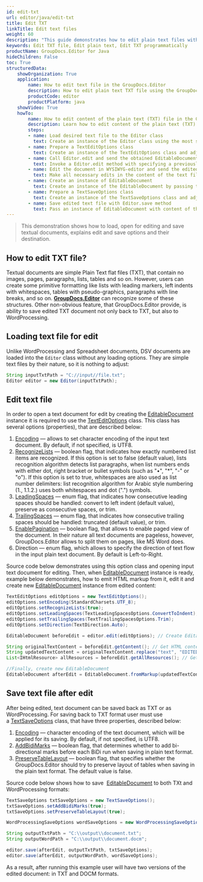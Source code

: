```yaml
---
id: edit-txt
url: editor/java/edit-txt
title: Edit TXT
linkTitle: Edit text files
weight: 60
description: "This guide demonstrates how to edit plain text files with encoding, lists recognition, pagination and other powerful features of GroupDocs.Editor for Java"
keywords: Edit TXT file, Edit plain text, Edit TXT programmatically
productName: GroupDocs.Editor for Java
hideChildren: False
toc: True
structuredData:
    showOrganization: True
    application:    
        name: How to edit text file in the GroupDocs.Editor
        description: How to edit plain text TXT file using the GroupDocs.Editor in Java language
        productCode: editor
        productPlatform: java 
    showVideo: True
    howTo:
        name: How to edit content of the plain text (TXT) file in the GroupDocs.Editor in Java
        description: Learn how to edit content of the plain text (TXT) file using the GroupDocs.Editor in Java step by step
        steps:
        - name: Load desired text file to the Editor class
          text: Create an instance of the Editor class using the most suitable constructor overload, by passing the desired  text file into it. LoadOptions are not needed.
        - name: Prepare a TextEditOptions class
          text: Create an instance of the TextEditOptions class and adjust its properties to meet your needs if necessary. You can specify an encoding of the text document, direction of the text flow, pagination mode, and other options.
        - name: Call Editor.edit and send the obtained EditableDocument to the WYSIWYG-editor
          text: Invoke a Editor.edit method with specifying a previously prepared TextEditOptions and obtain an instance of the EditableDocument class, which is ready for editing. Then generate HTML-markup and extract resources from this instance using corresponding instance methods, and pass all these data to the HTML-based WYSIWYG-editor.
        - name: Edit the document in WYSIWYG-editor and send the edited content back to the server-side
          text: Make all necessary edits in the content of the text file in the HTML-based WYSIWYG-editor, which is running on a client-side (in a web-browser) and then submit the edited content and resources back to the server-side, where the GroupDocs.Editor is running.
        - name: Create an instance of EditableDocument
          text: Create an instance of the EditableDocument by passing the edited text content into the most suitable static methods of the class
        - name: Prepare a TextSaveOptions class
          text: Create an instance of the TextSaveOptions class and adjust its properties to meet your needs if necessary. You can specify an encoding of the text document, and other options. 
        - name: Save edited text file with Editor.save method
          text: Pass an instance of EditableDocument with content of the edited text file, instance of the TextSaveOptions, and a destination byte stream or file path to the Editor.save method for saving the text file.
---
```

> This demonstration shows how to load, open for editing and save textual documents, explains edit and save options and their destination.

## How to edit TXT file?

Textual documents are simple Plain Text flat files (TXT), that contain no images, pages, paragraphs, lists, tables and so on. However, users can create some primitive formatting like lists with leading markers, left indents with whitespaces, tables with pseudo-graphics, paragraphs with line breaks, and so on. [**GroupDocs.Editor**](https://products.groupdocs.com/editor/java) can recognize some of these structures. Other non-obvious feature, that GroupDocs.Editor provide, is ability to save edited TXT document not only back to TXT, but also to WordProcessing.

## Loading text file for edit

Unlike WordProcessing and Spreadsheet documents, DSV documents are loaded into the `Editor` class without any loading options. They are simple text files by their nature, so it is nothing to adjust:

```java
String inputTxtPath = "C://input//file.txt";
Editor editor = new Editor(inputTxtPath);
```

## Edit text file

In order to open a text document for edit by creating the [EditableDocument](https://apireference.groupdocs.com/editor/java/com.groupdocs.editor/editabledocument) instance it is required to use the [TextEditOptions](https://apireference.groupdocs.com/editor/java/com.groupdocs.editor.options/texteditoptions) class. This class has several options (properties), that are described below:

1. [Encoding](https://apireference.groupdocs.com/editor/java/com.groupdocs.editor.options/texteditoptions/properties/encoding) — allows to set character encoding of the input text document. By default, if not specified, is UTF8.
2. [RecognizeLists](https://apireference.groupdocs.com/editor/java/com.groupdocs.editor.options/texteditoptions/properties/recognizelists) — boolean flag, that indicates how exactly numbered list items are recognized. If this option is set to false (default value), lists recognition algorithm detects list paragraphs, when list numbers ends with either dot, right bracket or bullet symbols (such as "•", "\*", "-" or "o"). If this option is set to true, whitespaces are also used as list number delimiters: list recognition algorithm for Arabic style numbering (1., 1.1.2.) uses both whitespaces and dot (".") symbols.
3. [LeadingSpaces](https://apireference.groupdocs.com/editor/java/com.groupdocs.editor.options/texteditoptions/properties/leadingspaces) — enum flag, that indicates how consecutive leading spaces should be handled: convert to left indent (default value), preserve as consecutive spaces, or trim.
4. [TrailingSpaces](https://apireference.groupdocs.com/editor/java/com.groupdocs.editor.options/texteditoptions/properties/trailingspaces) — enum flag, that indicates how consecutive trailing spaces should be handled: truncated (default value), or trim.
5. [EnablePagination](https://apireference.groupdocs.com/editor/java/com.groupdocs.editor.options/texteditoptions/properties/enablepagination) — boolean flag, that allows to enable paged view of the document. In their nature all text documents are pageless, however, GroupDocs.Editor allows to split them on pages, like MS Word does.
6. Direction — enum flag, which allows to specify the direction of text flow in the input plain text document. By default is Left-to-Right.

Source code below demonstrates using this option class and opening input text document for editing. Then, when [EditableDocument](https://apireference.groupdocs.com/editor/java/com.groupdocs.editor/editabledocument) instance is ready, example below demonstrates, how to emit HTML markup from it, edit it and create new [EditableDocument](https://apireference.groupdocs.com/editor/java/com.groupdocs.editor/editabledocument) instance from edited content:

```java
TextEditOptions editOptions = new TextEditOptions();
editOptions.setEncoding(StandardCharsets.UTF_8);
editOptions.setRecognizeLists(true);
editOptions.setLeadingSpaces(TextLeadingSpacesOptions.ConvertToIndent);
editOptions.setTrailingSpaces(TextTrailingSpacesOptions.Trim);
editOptions.setDirection(TextDirection.Auto);

EditableDocument beforeEdit = editor.edit(editOptions); // Create EditableDocument instance

String originalTextContent = beforeEdit.getContent(); // Get HTML content
String updatedTextContent = originalTextContent.replace("text", "EDITED text"); // Edit content
List<IHtmlResource> allResources = beforeEdit.getAllResources(); // Get resources (only one stylesheet actually in this case)

//Finally, create new EditableDocument
EditableDocument afterEdit = EditableDocument.fromMarkup(updatedTextContent, allResources);
```

## Save text file after edit

After being edited, text document can be saved back as TXT or as WordProcessing. For saving back to TXT format user must use a [TextSaveOptions](https://apireference.groupdocs.com/editor/java/com.groupdocs.editor.options/textsaveoptions) class, that have three properties, described below:

1. [Encoding](https://apireference.groupdocs.com/editor/java/com.groupdocs.editor.options/textsaveoptions/properties/encoding) — character encoding of the text document, which will be applied for its saving. By default, if not specified, is UTF8.
2. [AddBidiMarks](https://apireference.groupdocs.com/editor/java/com.groupdocs.editor.options/textsaveoptions/properties/addbidimarks) — boolean flag, that determines whether to add bi-directional marks before each BiDi run when saving in plain text format.
3. [PreserveTableLayout](https://apireference.groupdocs.com/editor/java/com.groupdocs.editor.options/textsaveoptions/properties/addbidimarks) — boolean flag, that specifies whether the GroupDocs.Editor should try to preserve layout of tables when saving in the plain text format. The default value is false.

Source code below shows how to save  [EditableDocument](https://apireference.groupdocs.com/editor/java/com.groupdocs.editor/editabledocument) to both TXt and WordProcessing formats:

```java
TextSaveOptions txtSaveOptions = new TextSaveOptions();
txtSaveOptions.setAddBidiMarks(true);
txtSaveOptions.setPreserveTableLayout(true);

WordProcessingSaveOptions wordSaveOptions = new WordProcessingSaveOptions(WordProcessingFormats.Docm);

String outputTxtPath = "C:\\output\\document.txt";
String outputWordPath = "C:\\output\\document.docm";

editor.save(afterEdit, outputTxtPath, txtSaveOptions);
editor.save(afterEdit, outputWordPath, wordSaveOptions);
```

As a result, after running this example user will have two versions of the edited document: in TXT and DOCM formats.
